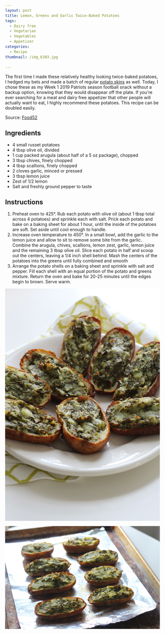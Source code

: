```yaml
---
layout: post
title: Lemon, Greens and Garlic Twice-Baked Potatoes
tags:
  - Dairy free
  - Vegetarian
  - Vegetables
  - Appetizer
categories:
  - Recipe
thumbnail: /img_6303.jpg

---
```


The first time I made these relatively healthy looking twice-baked potatoes, I hedged my bets and made a batch of regular [potato skins](http://www.hannahkilcoyne.com/2016/10/potato-skins.html) as well. Today, I chose these as my Week 1 2019 Patriots season football snack without a backup option, knowing that they would disappear off the plate. If you're ever searching for a meat and dairy free appetizer that other people will actually want to eat, I highly recommend these potatoes. This recipe can be doubled easily.  
  

  
Source: [Food52](https://food52.com/recipes/78404-twice-baked-potatoes-with-creamy-chive-pesto)

## Ingredients

- 4 small russet potatoes
- 4 tbsp olive oil, divided
- 1 cup packed arugula (about half of a 5 oz package), chopped
- 3 tbsp chives, finely chopped 
- 4 tbsp scallions, finely chopped
- 2 cloves garlic, minced or pressed
- 3 tbsp lemon juice
- Zest of 1/2 lemon
- Salt and freshly ground pepper to taste

## Instructions

1. Preheat oven to 425°. Rub each potato with olive oil (about 1 tbsp total across 4 potatoes) and sprinkle each with salt. Prick each potato and bake on a baking sheet for about 1 hour, until the inside of the potatoes are soft. Set aside until cool enough to handle.
1. Increase oven temperature to 450°. In a small bowl, add the garlic to the lemon juice and allow to sit to remove some bite from the garlic. Combine the arugula, chives, scallions, lemon zest, garlic, lemon juice and the remaining 3 tbsp olive oil. Slice each potato in half and scoop out the centers, leaving a 1/4 inch shell behind. Mash the centers of the potatoes into the greens until fully combined and smooth
1. Arrange the potato shells on a baking sheet and sprinkle with salt and pepper. Fill each shell with an equal portion of the potato and greens mixture. Return the oven and bake for 20-25 minutes until the edges begin to brown. Serve warm.





![Image of Lemon, Greens and Garlic Twice-Baked Potatoes.](/upload//img_6304.jpg)

![Image of Lemon, Greens and Garlic Twice-Baked Potatoes.](/upload//img_6289.jpg)